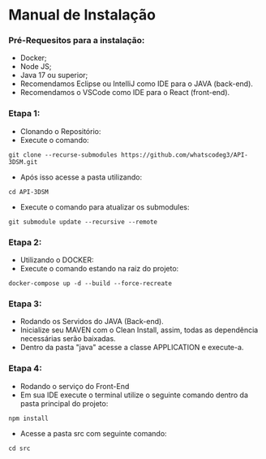 
# Manual de Instalação

### Pré-Requesitos para a instalação:
- Docker; <br>
- Node JS; <br>
- Java 17 ou superior;<br>
- Recomendamos Eclipse ou IntelliJ como IDE para o JAVA (back-end).
- Recomendamos o VSCode como IDE para o React (front-end).

        
### Etapa 1:
- Clonando o Repositório:
- Execute o comando:
```
git clone --recurse-submodules https://github.com/whatscodeg3/API-3DSM.git
```
- Após isso acesse a pasta utilizando:
```
cd API-3DSM
```
- Execute o comando para atualizar os submodules:
```
git submodule update --recursive --remote
```

### Etapa 2:
- Utilizando o DOCKER:
- Execute o comando estando na raiz do projeto:
```
docker-compose up -d --build --force-recreate
```


### Etapa 3:
- Rodando os Servidos do JAVA (Back-end).
- Inicialize seu MAVEN com o Clean Install, assim, todas as dependência necessárias serão baixadas.
- Dentro da pasta "java" acesse a classe APPLICATION e execute-a.


### Etapa 4:
- Rodando o serviço do Front-End
- Em sua IDE execute o terminal utilize o seguinte comando dentro da pasta principal do projeto:
```
npm install
```
- Acesse a pasta src com seguinte comando:
```
cd src
```



